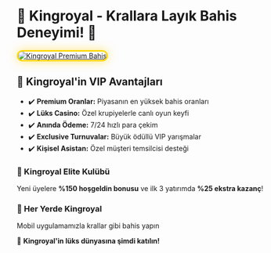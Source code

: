 <h1>👑 Kingroyal - Krallara Layık Bahis Deneyimi! 👑</h1>

<a href="https://t.me/+vT5xydT9LLBlMzA0" title="Kingroyal Resmi Giriş">
  <img src="https://i.ibb.co/BtMhhf6/g-venligiris.jpg" alt="Kingroyal Premium Bahis" style="max-width: 100%; border: 3px solid #FFD700; border-radius: 15px; box-shadow: 0px 0px 20px rgba(255, 215, 0, 0.5);">
</a>

<h2>💎 Kingroyal'in VIP Avantajları</h2>
<ul>
  <li>✔️ <strong>Premium Oranlar:</strong> Piyasanın en yüksek bahis oranları</li>
  <li>✔️ <strong>Lüks Casino:</strong> Özel krupiyelerle canlı oyun keyfi</li>
  <li>✔️ <strong>Anında Ödeme:</strong> 7/24 hızlı para çekim</li>
  <li>✔️ <strong>Exclusive Turnuvalar:</strong> Büyük ödüllü VIP yarışmalar</li>
  <li>✔️ <strong>Kişisel Asistan:</strong> Özel müşteri temsilcisi desteği</li>
</ul>

<h3>🎁 Kingroyal Elite Kulübü</h3>
<p>Yeni üyelere <strong>%150 hoşgeldin bonusu</strong> ve ilk 3 yatırımda <strong>%25 ekstra kazanç</strong>!</p>

<h3>📱 Her Yerde Kingroyal</h3>
<p>Mobil uygulamamızla krallar gibi bahis yapın</p>

<p>🌟 <strong>Kingroyal'in lüks dünyasına şimdi katılın!</strong></p>

<meta name="description" content="Kingroyal premium bahis platformu: VIP oranlar, lüks casino ve özel hizmetlerle kraliyet deneyimi. Kingroyal giriş adresiyle hemen katılın!">
